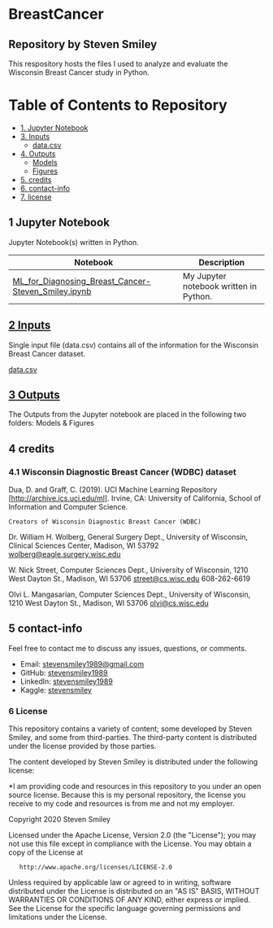 # BreastCancer
## Repository by Steven Smiley

This respository hosts the files I used to analyze and evaluate the Wisconsin Breast Cancer study in Python. 


# Table of Contents to Repository 
* [1. Jupyter Notebook](#1)
* [3. Inputs](#3)
   * [data.csv](#3)
* [4. Outputs](#4)
   * [Models](#4.1)
   * [Figures](#4.2)
* [5. credits](#5)
* [6. contact-info](#6)
* [7. license](#7)

## 1 Jupyter Notebook<a class="anchor" id="1"></a>
Jupyter Notebook(s) written in Python.

| Notebook | Description |
|--------------------------------------------------------------------------------------------------------------|-------------------------------------------------------------------------------------------------------------------------------------------------------------------|
| [ML_for_Diagnosing_Breast_Cancer-Steven_Smiley.ipynb](https://github.com/stevensmiley1989/BreastCancer/blob/master/ML_for_Diagnosing_Breast_Cancer-Steven_Smiley.ipynb) | My Jupyter notebook written in Python. |



## [2 Inputs](https://github.com/stevensmiley1989/BreastCancer/tree/master/Inputs)<a class="anchor" id="2"></a>
Single input file (data.csv) contains all of the information for the Wisconsin Breast Cancer dataset.

[data.csv](https://github.com/stevensmiley1989/BreastCancer/blob/master/Inputs/data.csv)

## [3 Outputs](https://github.com/stevensmiley1989/BreastCancer/tree/master/Outputs)<a class="anchor" id="3"></a>
The Outputs from the Jupyter notebook are placed in the following two folders: Models & Figures

## 4 credits<a class="anchor" id="4"></a>

### 4.1 Wisconsin Diagnostic Breast Cancer (WDBC) dataset
Dua, D. and Graff, C. (2019). UCI Machine Learning Repository [http://archive.ics.uci.edu/ml]. Irvine, CA: University of California, School of Information and Computer Science.

`Creators of Wisconsin Diagnostic Breast Cancer (WDBC)`

Dr. William H. Wolberg, General Surgery Dept., University of
Wisconsin,  Clinical Sciences Center, Madison, WI 53792
wolberg@eagle.surgery.wisc.edu

W. Nick Street, Computer Sciences Dept., University of
Wisconsin, 1210 West Dayton St., Madison, WI 53706
street@cs.wisc.edu  608-262-6619

Olvi L. Mangasarian, Computer Sciences Dept., University of
Wisconsin, 1210 West Dayton St., Madison, WI 53706
olvi@cs.wisc.edu 

## 5 contact-info<a class="anchor" id="5"></a>

Feel free to contact me to discuss any issues, questions, or comments.

* Email: [stevensmiley1989@gmail.com](mailto:stevensmiley1989@gmail.com)
* GitHub: [stevensmiley1989](https://github.com/stevensmiley1989)
* LinkedIn: [stevensmiley1989](https://www.linkedin.com/in/stevensmiley1989)
* Kaggle: [stevensmiley](https://www.kaggle.com/stevensmiley)

### 6 License <a class="anchor" id="6"></a>

This repository contains a variety of content; some developed by Steven Smiley, and some from third-parties.  The third-party content is distributed under the license provided by those parties.

The content developed by Steven Smiley is distributed under the following license:

*I am providing code and resources in this repository to you under an open source license.  Because this is my personal repository, the license you receive to my code and resources is from me and not my employer. 

   Copyright 2020 Steven Smiley

   Licensed under the Apache License, Version 2.0 (the "License");
   you may not use this file except in compliance with the License.
   You may obtain a copy of the License at

       http://www.apache.org/licenses/LICENSE-2.0

   Unless required by applicable law or agreed to in writing, software
   distributed under the License is distributed on an "AS IS" BASIS,
   WITHOUT WARRANTIES OR CONDITIONS OF ANY KIND, either express or implied.
   See the License for the specific language governing permissions and
   limitations under the License.
   
